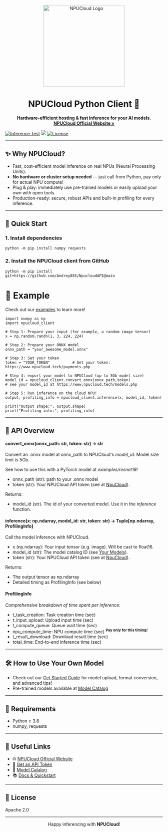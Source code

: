 <p align="center">
  <img src="https://www.npucloud.tech/img/logo.png" alt="NPUCloud Logo" width="260"/>
</p>

<h1 align="center">NPUCloud Python Client 🚀</h1>

<p align="center">
  <b>Hardware-efficient hosting & fast inference for your AI models.</b><br>
  <a href="https://www.npucloud.tech/"><strong>NPUCloud Official Website »</strong></a>
</p>


<p align="center">

  [![Inference Test](https://github.com/Andrey885/NpucloudAPI/actions/workflows/inference-test.yml/badge.svg)](https://github.com/Andrey885/NpucloudAPI/actions/workflows/inference-test.yml)
  <a href="https://www.npucloud.tech/"><img src="https://img.shields.io/badge/powered%20by-NPUCloud-orange?logo=thunder"></a>
  <a href="https://github.com/Andrey885/NpucloudAPI/blob/main/LICENSE"><img src="https://img.shields.io/badge/License-Apache--2.0-green.svg" alt="License"></a>
</p>

---

## ✨ Why NPUCloud?

- Fast, cost-efficient model inference on real NPUs (Neural Processing Units).
- <b>No hardware or cluster setup needed</b> &mdash; just call from Python, pay only for actual NPU compute!
- Plug & play: immediately use pre-trained models or easily upload your own with open tools.
- Production-ready: secure, robust APIs and built-in profiling for every inference.

---

## 🚀 Quick Start

### 1. Install dependencies
```
python -m pip install numpy requests
```
### 2. Install the NPUCloud client from GitHub
```
python -m pip install git+https://github.com/Andrey885/NpucloudAPI@main
```
# 📖 Example
Check out our <a href=https://github.com/Andrey885/NpucloudAPI/tree/main/examples> examples</a> to learn more!

```
import numpy as np
import npucloud_client

# Step 1: Prepare your input (for example, a random image tensor)
x = np.random.randn(1, 3, 224, 224)

# Step 2: Prepare your ONNX model
onnx_path = "your_awesome_model.onnx"

# Step 3: Set your token
token = "YOUR_TOKEN"          # Get your token: https://www.npucloud.tech/payments.php

# Step 4: export your model to NPUCloud (up to 5Gb model size)
model_id = npucloud_client.convert_onnx(onnx_path,token)
# see your model_id at https://www.npucloud.tech/models.php

# Step 5: Run inference on the cloud NPU!
output, profiling_info = npucloud_client.inference(x, model_id, token)

print("Output shape:", output.shape)
print("Profiling info:", profiling_info)
```
---

## 🧩 API Overview
#### convert_onnx(onnx_path: str, token: str) -> str
Convert an .onnx model at onnx_path to NPUCloud's _model_id_. Model size limit is 5Gb.

See how to use this with a PyTorch model at _examples/resnet18_!

- onnx_path (str): path to your .onnx model
- token (str): Your NPUCloud API token (see at [NpuCloud](https://www.npucloud.tech/payments.php)).

Returns:
- model_id (str). The id of your converted model. Use it in the _inference_ function.

#### inference(x: np.ndarray, model_id: str, token: str) -> Tuple[np.ndarray, ProfilingInfo]
Call the model inference with NPUCloud.

- x (np.ndarray): Your input tensor (e.g. image). Will be cast to float16.
- model_id (str): The model catalog ID (see [Your Models](https://www.npucloud.tech/models.php)).
- token (str): Your NPUCloud API token (see at [NpuCloud](https://www.npucloud.tech/payments.php)).

Returns:  
- The output tensor as np.ndarray
- Detailed timing as ProfilingInfo (see below)

#### ProfilingInfo  
_Comprehensive breakdown of time spent per inference:_

- t_task_creation: Task creation time (sec)
- t_input_upload: Upload input time (sec)
- t_compute_queue: Queue wait time (sec)
- npu_compute_time: NPU compute time (sec) <sup><strong>Pay only for this timing!</strong></sup>
- t_result_download: Download result time (sec)
- total_time: End-to-end inference time (sec)

---

## 🛠️ How to Use Your Own Model

- Check out our [Get Started Guide](https://www.npucloud.tech/docs/get_started.php) for model upload, format conversion, and advanced tips!
- Pre-trained models available at [Model Catalog](https://www.npucloud.tech/docs/pretrained_models.php)

---

## 🤝 Requirements

- Python ≥ 3.8
- numpy, requests

---

## 🔗 Useful Links

- 🌐 [NPUCloud Official Website](https://www.npucloud.tech/dashboard.php)
- 📖 [Get an API Token](https://www.npucloud.tech/payments.php)
- 🤖 [Model Catalog](https://www.npucloud.tech/docs/pretrained_models.php)
- 📚 [Docs & Quickstart](https://www.npucloud.tech/docs/get_started.php)

---

## 📜 License

Apache 2.0

---

<p align="center">
Happy inferencing with <b>NPUCloud</b>!<br>
</p>
